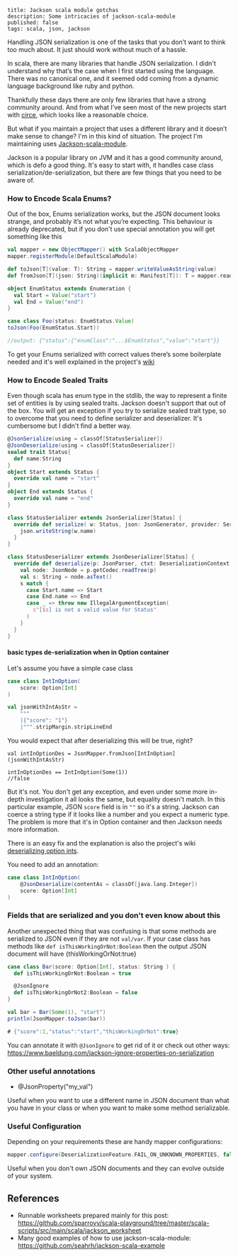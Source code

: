 ```
title: Jackson scala module gotchas
description: Some intricacies of jackson-scala-module
published: false
tags: scala, json, jackson
```

Handling JSON serialization is one of the tasks that you don’t want to think too much about. It just should work without much of a hassle.

In scala, there are many libraries that handle JSON serialization. I didn't understand why that’s the case when I first started using the language. There was no canonical one, and it seemed odd coming from a dynamic language background like ruby and python.

Thankfully these days there are only few libraries that have a strong community around. And from what I’ve seen most of the new projects start with [circe](https://circe.github.io/circe/), which looks like a reasonable choice.

But what if you maintain a project that uses a different library and it doesn’t make sense to change?
I'm in this kind of situation. The project I'm maintaining uses [Jackson-scala-module](https://github.com/FasterXML/jackson-module-scala).

Jackson is a popular library on JVM and it has a good community around, which is defo a good thing. It's easy to start with, it handles case class serialization/de-serialization, but there are few things that you need to be aware of.

### How to Encode Scala Enums?

Out of the box, Enums serialization works, but the JSON document looks strange, and probably it’s not what you’re expecting. This behaviour is already deprecated, but if you don't use special annotation you will get something like this

```scala
val mapper = new ObjectMapper() with ScalaObjectMapper
mapper.registerModule(DefaultScalaModule)

def toJson[T](value: T): String = mapper.writeValueAsString(value) 
def fromJson[T](json: String)(implicit m: Manifest[T]): T = mapper.readValue[T](json)

object EnumStatus extends Enumeration {
  val Start = Value("start")
  val End = Value("end")
}

case class Foo(status: EnumStatus.Value)
toJson(Foo(EnumStatus.Start)) 

//output: {"status":{"enumClass":"...$EnumStatus","value":"start"}}
```

To get your Enums serialized with correct values there’s some boilerplate needed and it's well explained in the project's [wiki](https://github.com/FasterXML/jackson-module-scala/wiki/Enumerations)


### How to Encode Sealed Traits

Even though scala has enum type in the stdlib, the way to represent a finite set of entities is by using sealed traits.
Jackson doesn't support that out of the box. You will get an exception if you try to serialize sealed trait type, so to overcome that you need to define serializer and deserializer. It's cumbersome but I didn't find a better way.


```scala
@JsonSerialize(using = classOf[StatusSerializer])
@JsonDeserialize(using = classOf[StatusDeserializer])
sealed trait Status{
  def name:String
}
object Start extends Status {
  override val name = "start"
}
object End extends Status {
  override val name = "end"
}

class StatusSerializer extends JsonSerializer[Status] {
  override def serialize( w: Status, json: JsonGenerator, provider: SerializerProvider ): Unit = {
    json.writeString(w.name)
  }
}

class StatusDeserializer extends JsonDeserializer[Status] {
  override def deserialize(p: JsonParser, ctxt: DeserializationContext): Status = {
    val node: JsonNode = p.getCodec.readTree(p)
    val s: String = node.asText()
    s match {
      case Start.name => Start
      case End.name => End
      case _ => throw new IllegalArgumentException(
        s"[$s] is not a valid value for Status"
      )
    }
  }
}
```

#### basic types de-serialization when in Option container

Let's assume you have a simple case class 

```scala
case class IntInOption(
    score: Option[Int]
)

val jsonWithIntAsStr =
    """
    |{"score": "1"}
    |""".stripMargin.stripLineEnd

```
You would expect that after deserializing this will be true, right?

```
val intInOptionDes = JsonMapper.fromJson[IntInOption](jsonWithIntAsStr)

intInOptionDes == IntInOption(Some(1))
//false
```

But it's not. You don't get any exception, and even under some more in-depth investigation it all looks the same, but equality doesn't match.
In this particular example, JSON `score` field is in `""` so it's a string. Jackson can coerce a string type if it looks like a number and you expect a numeric type. The problem is more that it's in Option container and then Jackson needs more information.

There is an easy fix and the explanation is also the project's wiki [deserializing option ints](https://github.com/FasterXML/jackson-module-scala/wiki/FAQ#deserializing-optionint-and-other-primitive-challenges).

You need to add an annotation:

```scala
case class IntInOption(
    @JsonDeserialize(contentAs = classOf[java.lang.Integer])
    score: Option[Int]
)
```

### Fields that are serialized and you don't even know about this

Another unexpected thing that was confusing is that some methods are serialized to JSON even if they are not `val/var`.
If your case class has methods like `def isThisWorkingOrNot:Boolean` then the output JSON document will have {thisWorkingOrNot:true}

```scala
case class Bar(score: Option[Int], status: String ) {
  def isThisWorkingOrNot:Boolean = true

  @JsonIgnore
  def isThisWorkingOrNot2:Boolean = false
}

val bar = Bar(Some(1), "start")
println(JsonMapper.toJson(bar))

# {"score":1,"status":"start","thisWorkingOrNot":true}
```

You can annotate it with `@JsonIgnore` to get rid of it or check out other ways: https://www.baeldung.com/jackson-ignore-properties-on-serialization

### Other useful annotations

- @JsonProperty("my_val")

Useful when you want to use a different name in JSON document than what you have in your class or when you want to make some method serializable.

### Useful Configuration

Depending on your requirements these are handy mapper configurations:

```scala
mapper.configure(DeserializationFeature.FAIL_ON_UNKNOWN_PROPERTIES, false)
```

Useful when you don't own JSON documents and they can evolve outside of your system.

## References

- Runnable worksheets prepared mainly for this post: https://github.com/sparrovv/scala-playground/tree/master/scala-scripts/src/main/scala/jackson_worksheet
- Many good examples of how to use jackson-scala-module: https://github.com/seahrh/jackson-scala-example